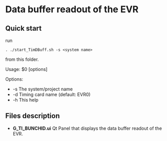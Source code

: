 # Data buffer readout of the EVR
## Quick start
run 

    . ./start_TimDBuff.sh -s <system name>
from this folder.

Usage: $0 [options]

Options:
- -s <system name>     The system/project name
- -d <EVR name>        Timing card name (default: EVR0)
- -h                   This help

## Files description
- __G_TI_BUNCHID.ui__ Qt Panel that displays the data buffer readout of the EVR.

